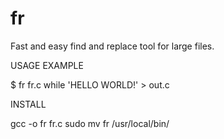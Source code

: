 # fr
Fast and easy find and replace tool for large files.

USAGE EXAMPLE

$ fr fr.c while 'HELLO WORLD!' > out.c

INSTALL

gcc -o fr fr.c
sudo mv fr /usr/local/bin/
